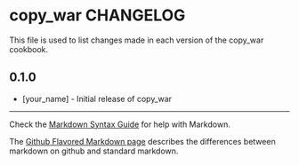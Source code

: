 copy_war CHANGELOG
==================

This file is used to list changes made in each version of the copy_war cookbook.

0.1.0
-----
- [your_name] - Initial release of copy_war

- - -
Check the [Markdown Syntax Guide](http://daringfireball.net/projects/markdown/syntax) for help with Markdown.

The [Github Flavored Markdown page](http://github.github.com/github-flavored-markdown/) describes the differences between markdown on github and standard markdown.
